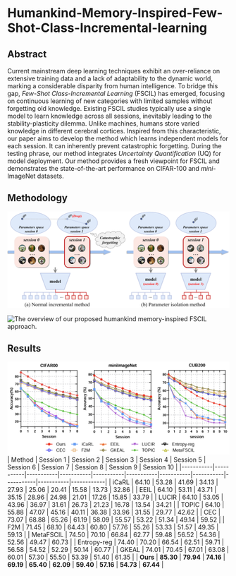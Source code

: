 # Humankind-Memory-Inspired-Few-Shot-Class-Incremental-learning
## Abstract
Current mainstream deep learning techniques exhibit an over-reliance on extensive training data and a lack of adaptability to the dynamic world, marking a considerable disparity from human intelligence. To bridge this gap, _Few-Shot Class-Incremental Learning_ (FSCIL) has emerged, focusing on continuous learning of new categories with limited samples without forgetting old knowledge. Existing FSCIL studies typically use a single model to learn knowledge across all sessions, inevitably leading to the stability-plasticity dilemma. Unlike machines, humans store varied knowledge in different cerebral cortices. Inspired from this characteristic, our paper aims to develop the method which learns independent models for each session. It can inherently prevent catastrophic forgetting. During the testing phrase, our method integrates _Uncertainty Quantification_ (UQ) for model deployment. Our method provides a fresh viewpoint for FSCIL and demonstrates the state-of-the-art performance on CIFAR-100 and _mini_-ImageNet datasets.
## Methodology
![Comparing ordinary incremental learning method to parameter-isolation method.](Fig/Introduction.png)

![The overview of our proposed humankind memory-inspired FSCIL approach.](Fig/IJICAI.png)

## Results
![xx](Fig/Result.png)
| Method    | Session 1 | Session 2 | Session 3 | Session 4 | Session 5 | Session 6 | Session 7 | Session 8 | Session 9 | Session 10 |
|-----------|-----------|-----------|-----------|-----------|-----------|-----------|-----------|-----------|-----------|------------|
| iCaRL     | 64.10     | 53.28     | 41.69     | 34.13     | 27.93     | 25.06     | 20.41     | 15.58     | 13.73     | 32.86      |
| EEIL      | 64.10     | 53.11     | 43.71     | 35.15     | 28.96     | 24.98     | 21.01     | 17.26     | 15.85     | 33.79      |
| LUCIR     | 64.10     | 53.05     | 43.96     | 36.97     | 31.61     | 26.73     | 21.23     | 16.78     | 13.54     | 34.21      |
| TOPIC     | 64.10     | 55.88     | 47.07     | 45.16     | 40.11     | 36.38     | 33.96     | 31.55     | 29.77     | 42.62      |
| CEC       | 73.07     | 68.88     | 65.26     | 61.19     | 58.09     | 55.57     | 53.22     | 51.34     | 49.14     | 59.52      |
| F2M       | 71.45     | 68.10     | 64.43     | 60.80     | 57.76     | 55.26     | 53.33     | 51.57     | 49.35     | 59.13      |
| MetaFSCIL | 74.50     | 70.10     | 66.84     | 62.77     | 59.48     | 56.52     | 54.36     | 52.56     | 49.47     | 60.73      |
| Entropy-reg | 74.40   | 70.20     | 66.54     | 62.51     | 59.71     | 56.58     | 54.52     | 52.29     | 50.14     | 60.77      |
| GKEAL     | 74.01     | 70.45     | 67.01     | 63.08     | 60.01     | 57.30     | 55.50     | 53.39     | 51.40     | 61.35      |
| **Ours**      | **85.30**     | **79.94**     | **74.16**     | **69.19**     | **65.40**     | **62.09**     | **59.40**     | **57.16**     | **54.73**     | **67.44**      |
